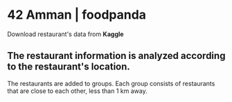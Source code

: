 # 42 Amman | foodpanda

Download restaurant's data from **Kaggle**

## The restaurant information is analyzed according to the restaurant's location. 
The restaurants are added to groups. 
Each group consists of restaurants that are close to each other, 
less than 1 km away.
